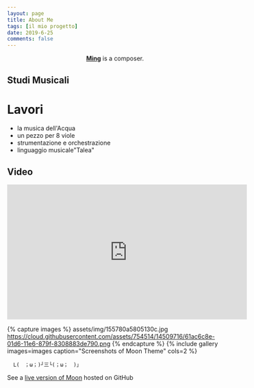 ```yaml
---
layout: page
title: About Me
tags: [il mio progetto]
date: 2019-6-25
comments: false
---
```


<center><a href="http://guanming1989.github.io"><b>Ming</b></a> is a composer.</center>

## Studi Musicali

# Lavori

* la musica dell'Acqua
* un pezzo per 8 viole
* strumentazione e orchestrazione
* linguaggio musicale"Talea"

## Video

<iframe width="560" height="315"
src="https://www.youtube.com/embed/lmr8HTi3EWo"
frameborder="0" allow="accelerometer; autoplay;
encrypted-media; gyroscope; picture-in-picture"
allowfullscreen>
</iframe>

{% capture images %}
assets/img/155780a5805130c.jpg
    https://cloud.githubusercontent.com/assets/754514/14509716/61ac6c8e-01d6-11e6-879f-8308883de790.png
{% endcapture %}
{% include gallery images=images caption="Screenshots of Moon Theme" cols=2 %}

      L(　；ω；)┘三└(；ω；　)」
See a [live version of Moon](http://taylantatli.github.io/Moon) hosted on GitHub
